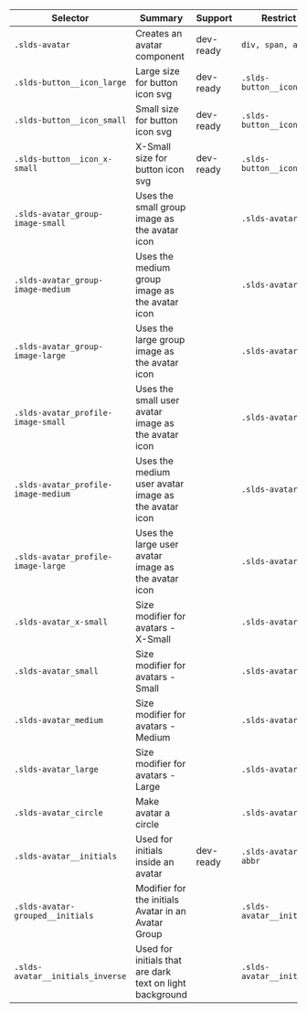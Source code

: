 | Selector | Summary | Support | Restrict | Variant/Modifier |
| -------- | ------- | ------- | -------- | ---------------- |
| `.slds-avatar` | Creates an avatar component | dev-ready | `div, span, a` | Variant: True |
| `.slds-button__icon_large` | Large size for button icon svg | dev-ready | `.slds-button__icon` | Modifier: True |
| `.slds-button__icon_small` | Small size for button icon svg | dev-ready | `.slds-button__icon` | Modifier: True |
| `.slds-button__icon_x-small` | X-Small size for button icon svg | dev-ready | `.slds-button__icon` | Modifier: True |
| `.slds-avatar_group-image-small` | Uses the small group image as the avatar icon | | `.slds-avatar` | |
| `.slds-avatar_group-image-medium` | Uses the medium group image as the avatar icon | | `.slds-avatar` | |
| `.slds-avatar_group-image-large` | Uses the large group image as the avatar icon | | `.slds-avatar` | |
| `.slds-avatar_profile-image-small` | Uses the small user avatar image as the avatar icon | | `.slds-avatar` | |
| `.slds-avatar_profile-image-medium` | Uses the medium user avatar image as the avatar icon | | `.slds-avatar` | |
| `.slds-avatar_profile-image-large` | Uses the large user avatar image as the avatar icon | | `.slds-avatar` | |
| `.slds-avatar_x-small` | Size modifier for avatars - X-Small | | `.slds-avatar` | Modifier: True |
| `.slds-avatar_small` | Size modifier for avatars - Small | | `.slds-avatar` | Modifier: True |
| `.slds-avatar_medium` | Size modifier for avatars - Medium | | `.slds-avatar` | Modifier: True |
| `.slds-avatar_large` | Size modifier for avatars - Large | | `.slds-avatar` | Modifier: True |
| `.slds-avatar_circle` | Make avatar a circle | | `.slds-avatar` | Modifier: True |
| `.slds-avatar__initials` | Used for initials inside an avatar | dev-ready | `.slds-avatar abbr` | Variant: True |
| `.slds-avatar-grouped__initials` | Modifier for the initials Avatar in an Avatar Group | | `.slds-avatar__initials` | Modifier: True |
| `.slds-avatar__initials_inverse` | Used for initials that are dark text on light background | | `.slds-avatar__initials` | Modifier: True |